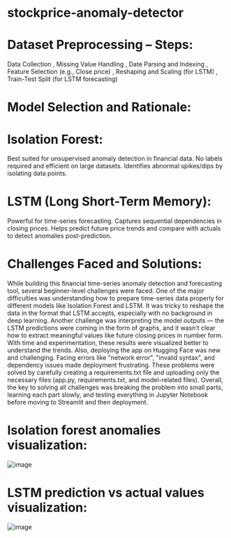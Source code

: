 # stockprice-anomaly-detector
# Dataset Preprocessing – Steps:
Data Collection , 
Missing Value Handling , 
Date Parsing and Indexing , 
Feature Selection (e.g., Close price) , 
Reshaping and Scaling (for LSTM) , 
Train-Test Split (for LSTM forecasting) 

# Model Selection and Rationale:
# Isolation Forest:
Best suited for unsupervised anomaly detection in financial data.
No labels required and efficient on large datasets.
Identifies abnormal spikes/dips by isolating data points.
# LSTM (Long Short-Term Memory):
Powerful for time-series forecasting.
Captures sequential dependencies in closing prices.
Helps predict future price trends and compare with actuals to detect anomalies post-prediction.

# Challenges Faced and Solutions:
While building this financial time-series anomaly detection and forecasting tool, several beginner-level challenges were faced.
One of the major difficulties was understanding how to prepare time-series data properly for different models like Isolation Forest and LSTM. It was tricky to reshape the data in the format that LSTM accepts, especially with no background in deep learning.
Another challenge was interpreting the model outputs — the LSTM predictions were coming in the form of graphs, and it wasn’t clear how to extract meaningful values like future closing prices in number form. With time and experimentation, these results were visualized better to understand the trends.
Also, deploying the app on Hugging Face was new and challenging. Facing errors like "network error", "invalid syntax", and dependency issues made deployment frustrating. These problems were solved by carefully creating a requirements.txt file and uploading only the necessary files (app.py, requirements.txt, and model-related files).
Overall, the key to solving all challenges was breaking the problem into small parts, learning each part slowly, and testing everything in Jupyter Notebook before moving to Streamlit and then deployment.

# Isolation forest anomalies visualization:
![image](https://github.com/user-attachments/assets/3e370036-ea30-466d-afde-3b92e2176a7a)

# LSTM prediction vs actual values visualization:
![image](https://github.com/user-attachments/assets/eefab38e-3ecb-4b65-b93c-ca050d1e1c3d)


